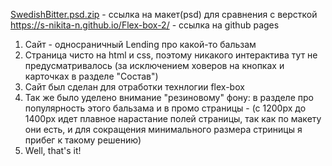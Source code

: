 [SwedishBitter.psd.zip](https://github.com/S-Nikita-N/Flex-box-2/files/6874620/SwedishBitter.psd.zip) - ссылка на макет(psd) для сравнения с версткой  
https://s-nikita-n.github.io/Flex-box-2/ - ссылка на github pages  
1) Сайт - односраничный Lending про какой-то бальзам  
2) Страница чисто на html и css, поэтому никакого интерактива тут не предусматривалось (за исключением ховеров на кнопках и карточках в разделе "Состав")  
3) Сайт был сделан для отработки технлогии flex-box  
4) Так же было уделено внимание "резиновому" фону: в разделе про популярность этого бальзама и в промо страницы - (с 1200px до 1400px идет плавное нарастание полей страницы, так как по макету они есть, и для сокращения минимального размера стриницы я прибег к такому решению)  
5) Well, that's it!  
